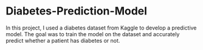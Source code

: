 # Diabetes-Prediction-Model
In this project, I used a diabetes dataset from Kaggle to develop a predictive model. The goal was to train the model on the dataset and accurately predict whether a patient has diabetes or not.
